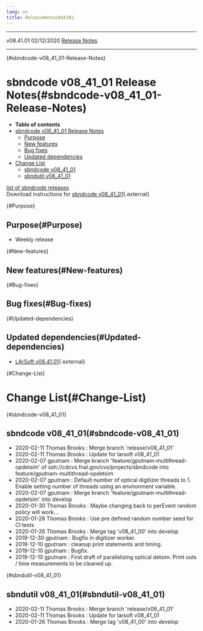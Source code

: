 ```yaml
---
lang: en
title: ReleaseNotes084101
---
```


  ----------- ------------ -- -- ------------------------------------------------------
  v08.41.01   02/12/2020         [Release Notes](ReleaseNotes084101.html)
  ----------- ------------ -- -- ------------------------------------------------------

{#sbndcode-v08_41_01-Release-Notes}

sbndcode v08\_41\_01 Release Notes(#sbndcode-v08_41_01-Release-Notes)
======================================================================================

-   **Table of contents**
-   [sbndcode v08\_41\_01 Release
    Notes](#sbndcode-v08_41_01-Release-Notes)
    -   [Purpose](#Purpose)
    -   [New features](#New-features)
    -   [Bug fixes](#Bug-fixes)
    -   [Updated dependencies](#Updated-dependencies)
-   [Change List](#Change-List)
    -   [sbndcode v08\_41\_01](#sbndcode-v08_41_01)
    -   [sbndutil v08\_41\_01](#sbndutil-v08_41_01)

[list of sbndcode
releases](List_of_SBND_code_releases.html)\
Download instructions for [sbndcode
v08\_41\_01](http://scisoft.fnal.gov/scisoft/bundles/sbnd/v08_41_01/sbndcode-v08_41_01.html){.external}

{#Purpose}

Purpose(#Purpose)
----------------------------------

-   Weekly release

{#New-features}

New features(#New-features)
--------------------------------------------

{#Bug-fixes}

Bug fixes(#Bug-fixes)
--------------------------------------

{#Updated-dependencies}

Updated dependencies(#Updated-dependencies)
------------------------------------------------------------

-   [LArSoft
    v08.41.01](https://cdcvs.fnal.gov/redmine/projects/larsoft/wiki/ReleaseNotes084101){.external}

{#Change-List}

Change List(#Change-List)
==========================================

{#sbndcode-v08_41_01}

sbndcode v08\_41\_01(#sbndcode-v08_41_01)
----------------------------------------------------------

-   2020-02-11 Thomas Brooks : Merge branch \'release/v08\_41\_01\'
-   2020-02-11 Thomas Brooks : Update for larsoft v08\_41\_01
-   2020-02-07 gputnam : Merge branch
    \'feature/gputnam-multithread-opdetsim\' of
    ssh://cdcvs.fnal.gov/cvs/projects/sbndcode into
    feature/gputnam-multithread-opdetsim
-   2020-02-07 gputnam : Default number of optical digitizer threads
    to 1. Enable setting number of threads using an environment
    variable.
-   2020-02-07 gputnam : Merge branch
    \'feature/gputnam-multithread-opdetsim\' into develop
-   2020-01-30 Thomas Brooks : Maybe changing back to perEvent random
    policy will work\...
-   2020-01-28 Thomas Brooks : Use pre defined random number seed for CI
    tests
-   2020-01-26 Thomas Brooks : Merge tag \'v08\_41\_00\' into develop
-   2019-12-30 gputnam : Bugfix in digitizer worker.
-   2019-12-10 gputnam : cleanup print statements and timing.
-   2019-12-10 gputnam : Bugfix.
-   2019-12-10 gputnam : First draft of parallelizing optical detsim.
    Print outs / time measurements to be cleaned up.

{#sbndutil-v08_41_01}

sbndutil v08\_41\_01(#sbndutil-v08_41_01)
----------------------------------------------------------

-   2020-02-11 Thomas Brooks : Merge branch \'release/v08\_41\_01\'
-   2020-02-11 Thomas Brooks : Update for larsoft v08\_41\_01
-   2020-01-26 Thomas Brooks : Merge tag \'v08\_41\_00\' into develop
